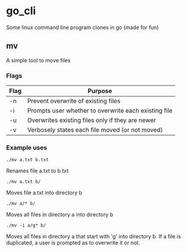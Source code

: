 # go_cli
Some linux command line program clones in go (made for fun)

## mv

A simple tool to move files
### Flags

| Flag| Purpose                                              |
|-----|------------------------------------------------------|
|-n   |Prevent overwrite of existing files                   |
|-i   |Prompts user whether to overwrite each existing file  | 
|-u   |Overwrites existing files only if they are newer      | 
|-v   |Verbosely states each file moved   (or not moved)     | 

### Example uses
```
./mv a.txt b.txt
```
Renames file a.txt to b.txt

```
./mv a.txt b/
```
Moves  file a.txt into directory b

```
./mv a/* b/
```
Moves all files in directory a into directory b

```
./mv -i a/g* b/
```
Moves all files in directory a that start with 'g' into directory b. If a file is duplicated, a user is prompted as to overwrite it or not.

